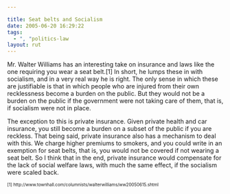 ```yaml
---

title: Seat belts and Socialism
date: 2005-06-20 16:29:22
tags:
  - ", "politics-law
layout: rut
---
```


<p>Mr. Walter Williams has an interesting take on insurance and laws like the one requiring you wear a seat belt.[1] In short, he lumps these in with socialism, and in a very real way he is right.  The only sense in which these are justifiable is that in which people who are injured from their own recklessness become a burden on the public.  But they would not be a burden on the public if the government were not taking care of them, that is, if socialism were not in place.</p><p>The exception to this is private insurance.  Given private health and car insurance, you still become a burden on a subset of the public if you are reckless.  That being said, private insurance also has a mechanism to deal with this.  We charge higher premiums to smokers, and you could write in an exemption for seat belts, that is, you would not be covered if not wearing a seat belt.  So I think that in the end, private insurance would compensate for the lack of social welfare laws, with much the same effect, if the socialism were scaled back.</p>

<font size="-2">
[1] http://www.townhall.com/columnists/walterwilliams/ww20050615.shtml
</font>

